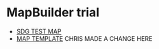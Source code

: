 # MapBuilder trial
- [SDG TEST MAP](https://norric1admin.github.io/maptemplates/indicators/4.2.1/map.html)
- [MAP TEMPLATE](https://norric1admin.github.io/maptemplates/indicators/template/map.html)
CHRIS MADE A CHANGE HERE